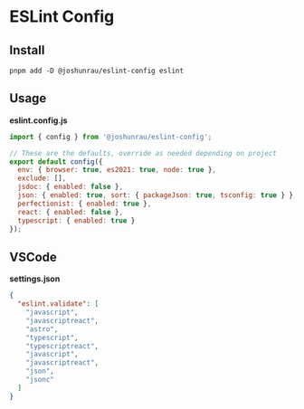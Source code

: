 # ESLint Config

## Install

```shell
pnpm add -D @joshunrau/eslint-config eslint
```

## Usage

**eslint.config.js**

```javascript
import { config } from '@joshunrau/eslint-config';

// These are the defaults, override as needed depending on project
export default config({
  env: { browser: true, es2021: true, node: true },
  exclude: [],
  jsdoc: { enabled: false },
  json: { enabled: true, sort: { packageJson: true, tsconfig: true } },
  perfectionist: { enabled: true },
  react: { enabled: false },
  typescript: { enabled: true }
});

```

## VSCode

**settings.json**

```json
{
  "eslint.validate": [
    "javascript",
    "javascriptreact",
    "astro",
    "typescript",
    "typescriptreact",
    "javascript",
    "javascriptreact",
    "json",
    "jsonc"
  ]
}
```
